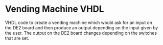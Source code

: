 # Vending Machine VHDL
 VHDL code to create a vending machine which would ask for an input on the DE2 board and then produce an output depending on the input given by the user. The output on the DE2 board changes depending on the switches that are set.
